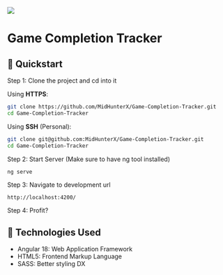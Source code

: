 ![](assets/head.png)

# Game Completion Tracker

## 🚀 Quickstart

Step 1: Clone the project and cd into it

Using **HTTPS**:

```bash
git clone https://github.com/MidHunterX/Game-Completion-Tracker.git
cd Game-Completion-Tracker
```

Using **SSH** (Personal):

```bash
git clone git@github.com:MidHunterX/Game-Completion-Tracker.git
cd Game-Completion-Tracker
```

Step 2: Start Server (Make sure to have ng tool installed)

```bash
ng serve
```

Step 3: Navigate to development url

```
http://localhost:4200/
```

Step 4: Profit?

## 💽 Technologies Used

- Angular 18: Web Application Framework
- HTML5: Frontend Markup Language
- SASS: Better styling DX
